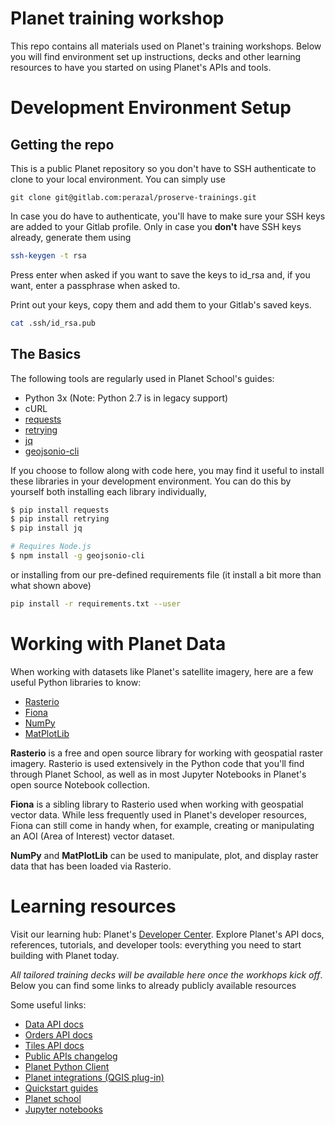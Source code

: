 # Planet training workshop

This repo contains all materials used on Planet's training workshops. 
Below you will find environment set up instructions, decks and other learning resources to have you started on using Planet's APIs and tools.

# Development Environment Setup

## Getting the repo
This is a public Planet repository so you don't have to SSH authenticate to clone to your local environment. You can simply use
```
git clone git@gitlab.com:perazal/proserve-trainings.git
```
In case you do have to authenticate, you'll have to make sure your SSH keys are added to your Gitlab profile. Only in case you **don't** have SSH keys already, generate them using
```bash
ssh-keygen -t rsa
```
Press enter when asked if you want to save the keys to id_rsa and, if you want, enter a passphrase when asked to.

Print out your keys, copy them and add them to your Gitlab's saved keys.
```bash
cat .ssh/id_rsa.pub
```


## The Basics
The following tools are regularly used in Planet School's guides:

* Python 3x (Note: Python 2.7 is in legacy support)
* cURL
* [requests](https://2.python-requests.org//en/master/)
* [retrying](https://pypi.org/project/retrying/)
* [jq](https://stedolan.github.io/jq/)
* [geojsonio-cli](https://github.com/mapbox/geojsonio-cli)

If you choose to follow along with code here, you may find it useful to install these libraries in your development environment. You can do this by yourself both installing each library individually,

```bash
$ pip install requests
$ pip install retrying
$ pip install jq

# Requires Node.js
$ npm install -g geojsonio-cli
```

or installing from our pre-defined requirements file (it install a bit more than what shown above)
```bash
pip install -r requirements.txt --user
```


# Working with Planet Data
When working with datasets like Planet's satellite imagery, here are a few useful Python libraries to know:

* [Rasterio](https://rasterio.readthedocs.io/en/stable/)
* [Fiona](https://fiona.readthedocs.io/en/latest/manual.html)
* [NumPy](https://numpy.org/)
* [MatPlotLib](https://matplotlib.org/)

**Rasterio** is a free and open source library for working with geospatial raster imagery. Rasterio is used extensively in the Python code that you'll find through Planet School, as well as in most Jupyter Notebooks in Planet's open source Notebook collection.

**Fiona** is a sibling library to Rasterio used when working with geospatial vector data. While less frequently used in Planet's developer resources, Fiona can still come in handy when, for example, creating or manipulating an AOI (Area of Interest) vector dataset.

**NumPy** and **MatPlotLib** can be used to manipulate, plot, and display raster data that has been loaded via Rasterio.


# Learning resources
Visit our learning hub: Planet's [Developer Center](https://developers.planet.com/). Explore Planet's API docs, references, tutorials, and developer tools: everything you need to start building with Planet today.

_All tailored training decks will be available here once the workhops kick off_. Below you can find some links to already publicly available resources

Some useful links:
* [Data API docs](https://developers.planet.com/docs/data/)
* [Orders API docs](https://developers.planet.com/docs/orders/)
* [Tiles API docs](https://developers.planet.com/docs/data/tile-services/)
* [Public APIs changelog](https://developers.planet.com/changelog/)
* [Planet Python Client](https://github.com/planetlabs/planet-client-python)
* [Planet integrations (QGIS plug-in)](https://developers.planet.com/integrations/) 
* [Quickstart guides](https://developers.planet.com/docs/quickstart/)
* [Planet school](https://developers.planet.com/planetschool/)
* [Jupyter notebooks](https://github.com/planetlabs/notebooks)
